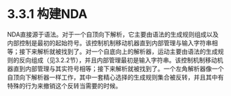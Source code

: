 # 3.3.1 构建NDA

NDA直接源于语法。对于一个自顶向下解析，它主要由语法的生成规则组成以及内部控制是最初的起始符号。该控制机制移动机器直到内部管理与输入字符串相等；接下来解析就被找到了。对一个自底向上的解析器，运动主要由语法的生成规则的反向组成（见3.2.2节），并且内部管理最初是输入字符串。该控制机制移动机器直到内部管理与其实符号相等；接下来解析就被找到了。一个左角解析器像一个自顶向下解析器一样工作，其中一套精心选择的生成规则集合被反转，并且其中有特殊的行为来撤销这个反转当需要的时候。